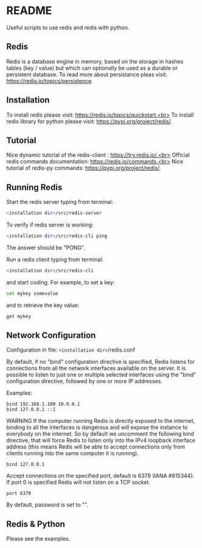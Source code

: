 # README

Useful scripts to use redis and redis with python.

## Redis
Redis is a database engine in memory, based on the storage in hashes tables (key / value) but which can optionally be used as a durable or persistent database. To read more about persistance pleas visit: https://redis.io/topics/persistence.

## Installation
To install redis please visit: https://redis.io/topics/quickstart.<br>
To install redis library for python please visit: https://pypi.org/project/redis/.

## Tutorial
Nice dynamic tutorial of the redis-client : https://try.redis.io/.<br>
Official redis commands documentation: https://redis.io/commands.<br>
Nice tutorial of redis-py commands: https://pypi.org/project/redis/.

## Running Redis
Start the redis server typing from terminal:
```bash
<installation dir>/src/redis-server
```

To verify if redis server is working:
```bash
<installation dir>/src/redis-cli ping
```
The answer should be "PONG".

Run a redis client typing from terminal:
```bash
<installation dir>/src/redis-cli
```
and start coding. For example, to set a key:
```bash
set mykey somevalue
```

and to retrieve the key value:
```bash
get mykey
```

## Network Configuration
Configuration in file: `<installation dir>`/redis.conf

By default, if no "bind" configuration directive is specified, Redis listens
for connections from all the network interfaces available on the server.
It is possible to listen to just one or multiple selected interfaces using
the "bind" configuration directive, followed by one or more IP addresses.

Examples:

```
bind 192.168.1.100 10.0.0.1
bind 127.0.0.1 ::1
```

WARNING If the computer running Redis is directly exposed to the
internet, binding to all the interfaces is dangerous and will expose the
instance to everybody on the internet. So by default we uncomment the
following bind directive, that will force Redis to listen only into
the IPv4 loopback interface address (this means Redis will be able to
accept connections only from clients running into the same computer it
is running).

```
bind 127.0.0.1
```

Accept connections on the specified port, default is 6379 (IANA #815344).
If port 0 is specified Redis will not listen on a TCP socket.

```
port 6379
```

By default, password is set to "".


## Redis & Python
Please see the examples.

